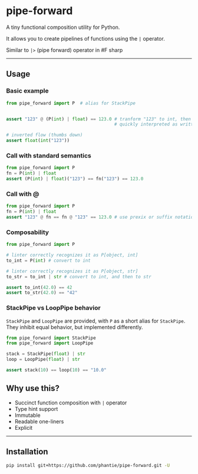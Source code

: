 # pipe-forward

A tiny functional composition utility for Python.

It allows you to create pipelines of functions using the `|` operator.

Similar to `|>` (pipe forward) operator in #F sharp

---

## Usage

### Basic example

```python
from pipe_forward import P  # alias for StackPipe


assert "123" @ (P(int) | float) == 123.0 # tranform "123" to int, then to float
                                         # quickly interpreted as written - direct flow

# inverted flow (thumbs down)
assert float(int("123"))
```

### Call with standard semantics

```python
from pipe_forward import P
fn = P(int) | float
assert (P(int) | float)("123") == fn("123") == 123.0
```

### Call with @

```python
from pipe_forward import P
fn = P(int) | float
assert "123" @ fn == fn @ "123" == 123.0 # use prexix or suffix notation
```

### Composability

```python
from pipe_forward import P

# linter correctly recognizes it as P[object, int]
to_int = P(int) # convert to int

# linter correctly recognizes it as P[object, str]
to_str = to_int | str # convert to int, and then to str

assert to_int(42.0) == 42
assert to_str(42.0) == "42"
```

### StackPipe vs LoopPipe behavior

`StackPipe` and `LoopPipe` are provided, with `P` as a short alias for `StackPipe`. They inhibit equal behavior, but implemented differently.

```python
from pipe_forward import StackPipe
from pipe_forward import LoopPipe

stack = StackPipe(float) | str
loop = LoopPipe(float) | str

assert stack(10) == loop(10) == "10.0"
```

## Why use this?

- Succinct function composition with `|` operator
- Type hint support
- Immutable
- Readable one-liners
- Explicit

---

## Installation

```bash
pip install git+https://github.com/phantie/pipe-forward.git -U
```

